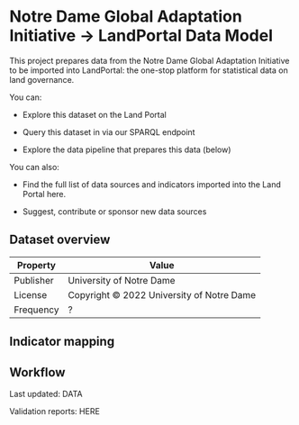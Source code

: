 # Notre Dame Global Adaptation Initiative -> LandPortal Data Model

This project prepares data from the Notre Dame Global Adaptation Initiative to be imported into LandPortal: the one-stop platform for statistical data on land governance. 

You can:

* Explore this dataset on the Land Portal 

* Query this dataset in via our SPARQL endpoint

* Explore the data pipeline that prepares this data (below)

You can also:

* Find the full list of data sources and indicators imported into the Land Portal here. 

* Suggest, contribute or sponsor new data sources


## Dataset overview

| Property | Value |
|----------|-------|
| Publisher | University of Notre Dame |
| License | Copyright © 2022 University of Notre Dame |
| Frequency | ? |


## Indicator mapping


## Workflow

Last updated: DATA

Validation reports: HERE

